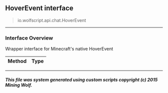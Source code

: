## HoverEvent __interface__

>io.wolfscript.api.chat.HoverEvent

---

### Interface Overview

Wrapper interface for Minecraft's native HoverEvent

Method | Type   
--- | :--- 



---



##### This file was system generated using custom scripts copyright (c) 2015 Mining Wolf.
	

